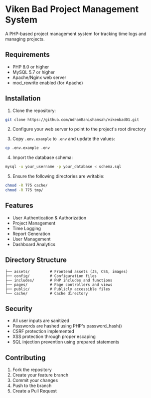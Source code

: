 # Viken Bad Project Management System

A PHP-based project management system for tracking time logs and managing projects.

## Requirements

- PHP 8.0 or higher
- MySQL 5.7 or higher
- Apache/Nginx web server
- mod_rewrite enabled (for Apache)

## Installation

1. Clone the repository:
```bash
git clone https://github.com/AdhamBanishamsah/vikenbad01.git
```

2. Configure your web server to point to the project's root directory

3. Copy `.env.example` to `.env` and update the values:
```bash
cp .env.example .env
```

4. Import the database schema:
```bash
mysql -u your_username -p your_database < schema.sql
```

5. Ensure the following directories are writable:
```bash
chmod -R 775 cache/
chmod -R 775 tmp/
```

## Features

- User Authentication & Authorization
- Project Management
- Time Logging
- Report Generation
- User Management
- Dashboard Analytics

## Directory Structure

```
├── assets/         # Frontend assets (JS, CSS, images)
├── config/         # Configuration files
├── includes/       # PHP includes and functions
├── pages/          # Page controllers and views
├── public/         # Publicly accessible files
└── cache/          # Cache directory
```

## Security

- All user inputs are sanitized
- Passwords are hashed using PHP's password_hash()
- CSRF protection implemented
- XSS protection through proper escaping
- SQL injection prevention using prepared statements

## Contributing

1. Fork the repository
2. Create your feature branch
3. Commit your changes
4. Push to the branch
5. Create a Pull Request 